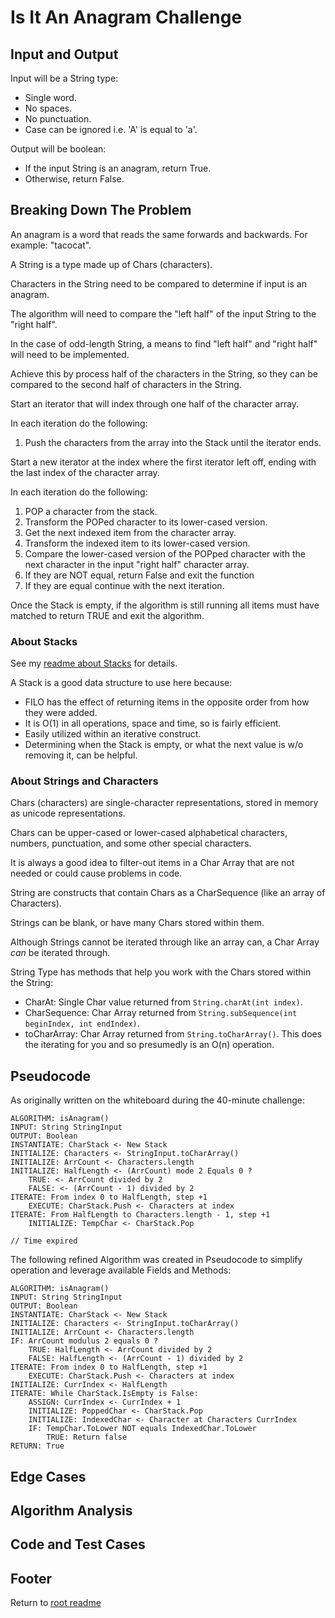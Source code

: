 # Is It An Anagram Challenge

## Input and Output

Input will be a String type:

- Single word.
- No spaces.
- No punctuation.
- Case can be ignored i.e. 'A' is equal to 'a'.

Output will be boolean:

- If the input String is an anagram, return True.
- Otherwise, return False.

## Breaking Down The Problem

An anagram is a word that reads the same forwards and backwards. For example: "tacocat".

A String is a type made up of Chars (characters).

Characters in the String need to be compared to determine if input is an anagram.

The algorithm will need to compare the "left half" of the input String to the "right half".

In the case of odd-length String, a means to find "left half" and "right half" will need to be implemented.

Achieve this by process half of the characters in the String, so they can be compared to the second half of characters in the String.

Start an iterator that will index through one half of the character array.

In each iteration do the following:

1. Push the characters from the array into the Stack until the iterator ends.

Start a new iterator at the index where the first iterator left off, ending with the last index of the character array.

In each iteration do the following:

1. POP a character from the stack.
2. Transform the POPed character to its lower-cased version.
3. Get the next indexed item from the character array.
4. Transform the indexed item to its lower-cased version.
5. Compare the lower-cased version of the POPped character with the next character in the input "right half" character array.
6. If they are NOT equal, return False and exit the function
7. If they are equal continue with the next iteration.

Once the Stack is empty, if the algorithm is still running all items must have matched to return TRUE and exit the algorithm.

### About Stacks

See my [readme about Stacks](./readme-stacks.md) for details.

A Stack is a good data structure to use here because:

- FILO has the effect of returning items in the opposite order from how they were added.
- It is O(1) in all operations, space and time, so is fairly efficient.
- Easily utilized within an iterative construct.
- Determining when the Stack is empty, or what the next value is w/o removing it, can be helpful.

### About Strings and Characters

Chars (characters) are single-character representations, stored in memory as unicode representations.

Chars can be upper-cased or lower-cased alphabetical characters, numbers, punctuation, and some other special characters.

It is always a good idea to filter-out items in a Char Array that are not needed or could cause problems in code.

String are constructs that contain Chars as a CharSequence (like an array of Characters).

Strings can be blank, or have many Chars stored within them.

Although Strings cannot be iterated through like an array can, a Char Array *can* be iterated through.

String Type has methods that help you work with the Chars stored within the String:

- CharAt: Single Char value returned from `String.charAt(int index)`.
- CharSequence: Char Array returned from `String.subSequence(int beginIndex, int endIndex)`.
- toCharArray: Char Array returned from `String.toCharArray()`. This does the iterating for you and so presumedly is an O(n) operation.

## Pseudocode

As originally written on the whiteboard during the 40-minute challenge:

```text
ALGORITHM: isAnagram()
INPUT: String StringInput
OUTPUT: Boolean
INSTANTIATE: CharStack <- New Stack
INITIALIZE: Characters <- StringInput.toCharArray()
INITIALIZE: ArrCount <- Characters.length
INITIALIZE: HalfLength <- (ArrCount) mode 2 Equals 0 ?
    TRUE: <- ArrCount divided by 2
    FALSE: <- (ArrCount - 1) divided by 2
ITERATE: From index 0 to HalfLength, step +1
    EXECUTE: CharStack.Push <- Characters at index
ITERATE: From HalfLength to Characters.length - 1, step +1
    INITIALIZE: TempChar <- CharStack.Pop

// Time expired
```

The following refined Algorithm was created in Pseudocode to simplify operation and leverage available Fields and Methods:

```text
ALGORITHM: isAnagram()
INPUT: String StringInput
OUTPUT: Boolean
INSTANTIATE: CharStack <- New Stack
INITIALIZE: Characters <- StringInput.toCharArray()
INITIALIZE: ArrCount <- Characters.length
IF: ArrCount modulus 2 equals 0 ?
    TRUE: HalfLength <- ArrCount divided by 2
    FALSE: HalfLength <- (ArrCount - 1) divided by 2
ITERATE: From index 0 to HalfLength, step +1
    EXECUTE: CharStack.Push <- Characters at index
INITIALIZE: CurrIndex <- HalfLength
ITERATE: While CharStack.IsEmpty is False:
    ASSIGN: CurrIndex <- CurrIndex + 1
    INITIALIZE: PoppedChar <- CharStack.Pop
    INITIALIZE: IndexedChar <- Character at Characters CurrIndex
    IF: TempChar.ToLower NOT equals IndexedChar.ToLower
        TRUE: Return false
RETURN: True
```

## Edge Cases

## Algorithm Analysis

## Code and Test Cases

[]()

[]()

## Footer

Return to [root readme](../README.md)

